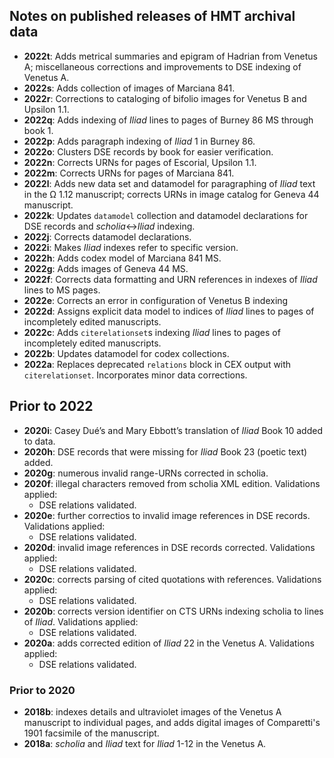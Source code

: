 

## Notes on published releases of HMT archival data

- **2022t**: Adds metrical summaries and epigram of Hadrian from Venetus A; miscellaneous corrections and improvements to DSE indexing of Venetus A.
- **2022s**: Adds collection of images of Marciana 841.
- **2022r**: Corrections to cataloging of bifolio images for Venetus B and Upsilon 1.1.
- **2022q**: Adds indexing of *Iliad* lines to pages of Burney 86 MS through book 1.
- **2022p**: Adds paragraph indexing of *Iliad* 1 in Burney 86.
- **2022o**: Clusters DSE records by book for easier verification.
- **2022n**: Corrects URNs for pages of Escorial, Upsilon 1.1.
- **2022m**: Corrects URNs for pages of Marciana 841.
- **2022l**: Adds new data set and datamodel for paragraphing of *Iliad* text in the Ω 1.12 manuscript; corrects URNs in image catalog for Geneva 44 manuscript.
- **2022k**: Updates `datamodel` collection and datamodel declarations for DSE records and *scholia*<->*Iliad* indexing.
- **2022j**: Corrects datamodel declarations.
- **2022i**: Makes *Iliad* indexes refer to specific version.
- **2022h**: Adds codex model of Marciana 841 MS.
- **2022g**: Adds images of Geneva 44 MS.
- **2022f**: Corrects data formatting and URN references in indexes of *Iliad* lines to MS pages.
- **2022e**: Corrects an error in configuration of Venetus B indexing
- **2022d**: Assigns explicit data model to indices of *Iliad* lines to pages of incompletely edited manuscripts.
- **2022c**: Adds `citerelationset`s indexing *Iliad* lines to pages of incompletely edited manuscripts.
- **2022b**: Updates datamodel for codex collections.
- **2022a**: Replaces deprecated `relations` block in CEX output with `citerelationset`. Incorporates minor data corrections.

## Prior to 2022

- **2020i**: Casey Dué’s and Mary Ebbott’s translation of *Iliad* Book 10 added to data.
- **2020h**: DSE records that were missing for *Iliad* Book 23 (poetic text) added.
- **2020g**: numerous invalid range-URNs corrected in scholia.
- **2020f**: illegal characters removed from scholia XML edition.  Validations applied:
    - DSE relations validated.
- **2020e**: further correctios to invalid image references in DSE records.  Validations applied:
    - DSE relations validated.
- **2020d**: invalid image references in DSE records corrected.  Validations applied:
    - DSE relations validated.
- **2020c**: corrects parsing of cited quotations with references.  Validations applied:
    - DSE relations validated.
- **2020b**: corrects version identifier on CTS URNs indexing scholia to lines of *Iliad*.  Validations applied:
    - DSE relations validated.
- **2020a**: adds corrected edition of *Iliad* 22 in the Venetus A.  Validations applied:  
    - DSE relations validated.


### Prior to 2020

-  **2018b**:  indexes details and ultraviolet images of the Venetus A manuscript to individual pages, and adds digital images of Comparetti's 1901 facsimile of the manuscript.
-  **2018a**:  *scholia* and *Iliad* text for *Iliad* 1-12 in the Venetus A.
